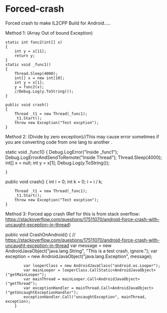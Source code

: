 # Forced-crash
Forced crash to make IL2CPP Build for Android.....

Method 1: (Array Out of bound Exception)

    static int func2(int[] x)
    {
		int y = x[11];
		return y;
    }
    static void _func1()
    {
        Thread.Sleep(4000);
        int[] x = new int[10];
        int y = x[1];
		y = func2(x);
        //Debug.Log(y.ToString());
    }

    public void crash()
	{
		Thread _t1 = new Thread(_func1);
        _t1.Start();
		throw new Exception("Test excption");
	}
  
 Method 2: (Divide by zero exception)//This may cause error sometimes if you are converting code from one lang to another .
 
 static void _func1()
	{
		Debug.LogError("Inside _func1");
		Debug.LogErrorAndSendToRemote("Inside Thread");
		Thread.Sleep(4000);
		int[] x = null;
		int y = x[1];
		Debug.Log(y.ToString());

	}

public void crash()
	{
		int i = 0;
		int k = 0;
		i = i / k;

		Thread _t1 = new Thread(_func1);
		_t1.Start();
		throw new Exception("Test excption");
	}
Method 3: Forced app crash (Ref for this is from stack overflow: https://stackoverflow.com/questions/17511070/android-force-crash-with-uncaught-exception-in-thread)

public void CrashOnAndroid()
		{
			// https://stackoverflow.com/questions/17511070/android-force-crash-with-uncaught-exception-in-thread
			var message = new AndroidJavaObject("java.lang.String", "This is a test crash, ignore.");
			var exception = new AndroidJavaObject("java.lang.Exception", message);

			var looperClass = new AndroidJavaClass("android.os.Looper");
			var mainLooper = looperClass.CallStatic<AndroidJavaObject>("getMainLooper");
			var mainThread = mainLooper.Call<AndroidJavaObject>("getThread");
			var exceptionHandler = mainThread.Call<AndroidJavaObject>("getUncaughtExceptionHandler");
			exceptionHandler.Call("uncaughtException", mainThread, exception);
		}
